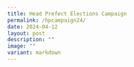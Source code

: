 ```yaml
---
title: Head Prefect Elections Campaign
permalink: /hpcampaign24/
date: 2024-04-12
layout: post
description: ""
image: ""
variant: markdown
---
```

